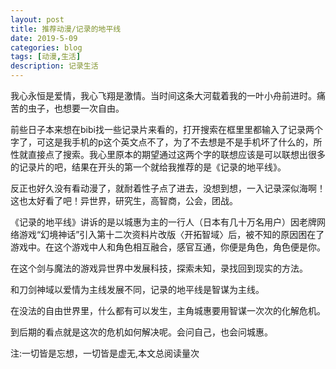 ```yaml
---
layout: post
title: 推荐动漫/记录的地平线
date: 2019-5-09
categories: blog
tags: [动漫,生活]
description: 记录生活
---
```



我心永恒是爱情，我心飞翔是激情。当时间这条大河载着我的一叶小舟前进时。痛苦的虫子，也想要一次自由。

前些日子本来想在bibi找一些记录片来看的，打开搜索在框里里都输入了记录两个字了，可这是我手机的p这个英文点不了，为了不去想是不是手机坏了什么的，所性就直接点了搜索。我心里原本的期望通过这两个字的联想应该是可以联想出很多的记录片的吧，结果在开头的第一个就给我推荐的是《记录的地平线》。

反正也好久没有看动漫了，就耐着性子点了进去，没想到想，一入记录深似海啊！这也太好看了吧！异世界，研究生，高智商，公会，团战。

《记录的地平线》讲诉的是以城惠为主的一行人（日本有几十万名用户）因老牌网络游戏“幻境神话”引入第十二次资料片改版〈开拓智域〉后，被不知的原因困在了游戏中。在这个游戏中人和角色相互融合，感官互通，你便是角色，角色便是你。

在这个剑与魔法的游戏异世界中发展科技，探索未知，录找回到现实的方法。

和刀剑神域以爱情为主线发展不同，记录的地平线是智谋为主线。

在没法的自由世界里，什么都有可以发生，主角城惠要用智谋一次次的化解危机。

到后期的看点就是这次的危机如何解决呢。会问自己，也会问城惠。

<span id="busuanzi_container_page_pv">
  注:一切皆是忘想，一切皆是虚无,本文总阅读量<span id="busuanzi_value_page_pv"></span>次
</span>










